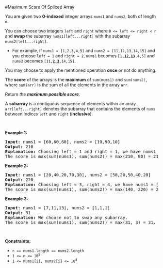 #Maximum Score Of Spliced Array
<p>You are given two <strong>0-indexed</strong> integer arrays <code>nums1</code> and <code>nums2</code>, both of length <code>n</code>.</p>
<p>You can choose two integers <code>left</code> and <code>right</code> where <code>0 &lt;= left &lt;= right &lt; n</code> and <strong>swap</strong> the subarray <code>nums1[left...right]</code> with the subarray <code>nums2[left...right]</code>.</p>
<ul>
<li>For example, if <code>nums1 = [1,2,3,4,5]</code> and <code>nums2 = [11,12,13,14,15]</code> and you choose <code>left = 1</code> and <code>right = 2</code>, <code>nums1</code> becomes <code>[1,<strong><u>12,13</u></strong>,4,5]</code> and <code>nums2</code> becomes <code>[11,<strong><u>2,3</u></strong>,14,15]</code>.</li>
</ul>
<p>You may choose to apply the mentioned operation <strong>once</strong> or not do anything.</p>
<p>The <strong>score</strong> of the arrays is the <strong>maximum</strong> of <code>sum(nums1)</code> and <code>sum(nums2)</code>, where <code>sum(arr)</code> is the sum of all the elements in the array <code>arr</code>.</p>
<p>Return <em>the <strong>maximum possible score</strong></em>.</p>
<p>A <strong>subarray</strong> is a contiguous sequence of elements within an array. <code>arr[left...right]</code> denotes the subarray that contains the elements of <code>nums</code> between indices <code>left</code> and <code>right</code> (<strong>inclusive</strong>).</p>
<p> </p>
<p><strong class="example">Example 1:</strong></p>
<pre><strong>Input:</strong> nums1 = [60,60,60], nums2 = [10,90,10]
<strong>Output:</strong> 210
<strong>Explanation:</strong> Choosing left = 1 and right = 1, we have nums1 = [60,<u><strong>90</strong></u>,60] and nums2 = [10,<u><strong>60</strong></u>,10].
The score is max(sum(nums1), sum(nums2)) = max(210, 80) = 210.</pre>
<p><strong class="example">Example 2:</strong></p>
<pre><strong>Input:</strong> nums1 = [20,40,20,70,30], nums2 = [50,20,50,40,20]
<strong>Output:</strong> 220
<strong>Explanation:</strong> Choosing left = 3, right = 4, we have nums1 = [20,40,20,<u><strong>40,20</strong></u>] and nums2 = [50,20,50,<u><strong>70,30</strong></u>].
The score is max(sum(nums1), sum(nums2)) = max(140, 220) = 220.
</pre>
<p><strong class="example">Example 3:</strong></p>
<pre><strong>Input:</strong> nums1 = [7,11,13], nums2 = [1,1,1]
<strong>Output:</strong> 31
<strong>Explanation:</strong> We choose not to swap any subarray.
The score is max(sum(nums1), sum(nums2)) = max(31, 3) = 31.
</pre>
<p> </p>
<p><strong>Constraints:</strong></p>
<ul>
<li><code>n == nums1.length == nums2.length</code></li>
<li><code>1 &lt;= n &lt;= 10<sup>5</sup></code></li>
<li><code>1 &lt;= nums1[i], nums2[i] &lt;= 10<sup>4</sup></code></li>
</ul>
